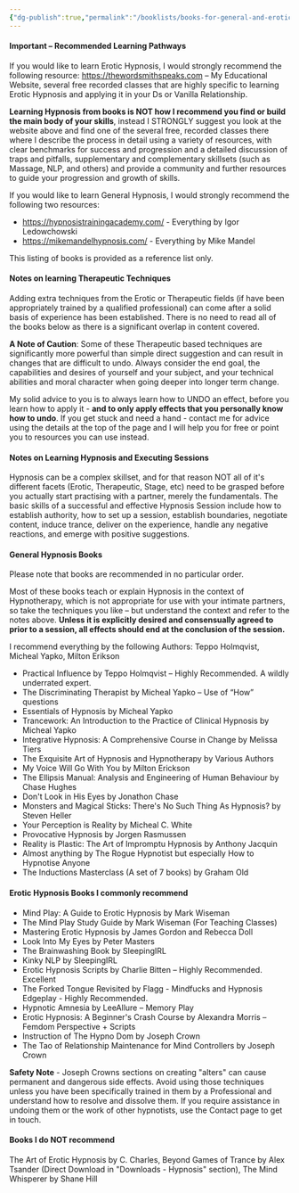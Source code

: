 ```yaml
---
{"dg-publish":true,"permalink":"/booklists/books-for-general-and-erotic-hypnotists/"}
---
```



#### Important – Recommended Learning Pathways
If you would like to learn Erotic Hypnosis, I would strongly recommend the following resource:
https://thewordsmithspeaks.com – My Educational Website, several free recorded classes that are highly specific to learning Erotic Hypnosis and applying it in your Ds or Vanilla Relationship.

**Learning Hypnosis from books is NOT how I recommend you find or build the main body of your skills**, instead I STRONGLY suggest you look at the website above and find one of the several free, recorded classes there where I describe the process in detail using a variety of resources, with clear benchmarks for success and progression and a detailed discussion of traps and pitfalls, supplementary and complementary skillsets (such as Massage, NLP, and others) and provide a community and further resources to guide your progression and growth of skills.

If you would like to learn General Hypnosis, I would strongly recommend the following two resources:

- https://hypnosistrainingacademy.com/ - Everything by Igor Ledowchowski
- https://mikemandelhypnosis.com/ - Everything by Mike Mandel

This listing of books is provided as a reference list only.

#### Notes on learning Therapeutic Techniques
Adding extra techniques from the Erotic or Therapeutic fields (if have been appropriately trained by a qualified professional) can come after a solid basis of experience has been established. There is no need to read all of the books below as there is a significant overlap in content covered.

**A Note of Caution**: Some of these Therapeutic based techniques are significantly more powerful than simple direct suggestion and can result in changes that are difficult to undo. Always consider the end goal, the capabilities and desires of yourself and your subject, and your technical abilities and moral character when going deeper into longer term change. 

My solid advice to you is to always learn how to UNDO an effect, before you learn how to apply it - **and to only apply effects that you personally know how to undo**. If you get stuck and need a hand - contact me for advice using the details at the top of the page and I will help you for free or point you to resources you can use instead.

#### Notes on Learning Hypnosis and Executing Sessions
Hypnosis can be a complex skillset, and for that reason NOT all of it's different facets (Erotic, Therapeutic, Stage, etc) need to be grasped before you actually start practising with a partner, merely the fundamentals.
The basic skills of a successful and effective Hypnosis Session include how to establish authority, how to set up a session, establish boundaries, negotiate content, induce trance, deliver on the experience, handle any negative reactions, and emerge with positive suggestions.

#### General Hypnosis Books

Please note that books are recommended in no particular order.

Most of these books teach or explain Hypnosis in the context of Hypnotherapy, which is not appropriate for use with your intimate partners, so take the techniques you like – but understand the context and refer to the notes above. **Unless it is explicitly desired and consensually agreed to prior to a session, all effects should end at the conclusion of the session.**

I recommend everything by the following Authors: Teppo Holmqvist, Micheal Yapko, Milton Erikson

- Practical Influence by Teppo Holmqvist – Highly Recommended. A wildly underrated expert.
- The Discriminating Therapist by Micheal Yapko – Use of “How” questions
- Essentials of Hypnosis by Micheal Yapko
- Trancework: An Introduction to the Practice of Clinical Hypnosis by Micheal Yapko
- Integrative Hypnosis: A Comprehensive Course in Change by Melissa Tiers
- The Exquisite Art of Hypnosis and Hypnotherapy by Various Authors
- My Voice Will Go With You by Milton Erickson
- The Ellipsis Manual: Analysis and Engineering of Human Behaviour by Chase Hughes
- Don't Look in His Eyes by Jonathon Chase
- Monsters and Magical Sticks: There's No Such Thing As Hypnosis? by Steven Heller
- Your Perception is Reality by Micheal C. White
- Provocative Hypnosis by Jorgen Rasmussen
- Reality is Plastic: The Art of Impromptu Hypnosis by Anthony Jacquin
- Almost anything by The Rogue Hypnotist but especially How to Hypnotise Anyone
- The Inductions Masterclass (A set of 7 books) by Graham Old

#### Erotic Hypnosis Books I commonly recommend

- Mind Play: A Guide to Erotic Hypnosis by Mark Wiseman
- The Mind Play Study Guide by Mark Wiseman (For Teaching Classes)
- Mastering Erotic Hypnosis by James Gordon and Rebecca Doll
- Look Into My Eyes by Peter Masters
- The Brainwashing Book by SleepingIRL
- Kinky NLP by SleepingIRL
- Erotic Hypnosis Scripts by Charlie Bitten – Highly Recommended. Excellent
- The Forked Tongue Revisited by Flagg - Mindfucks and Hypnosis Edgeplay - Highly Recommended.
- Hypnotic Amnesia by LeeAllure – Memory Play
- Erotic Hypnosis: A Beginner's Crash Course by Alexandra Morris – Femdom Perspective + Scripts
- Instruction of The Hypno Dom by Joseph Crown
- The Tao of Relationship Maintenance for Mind Controllers by Joseph Crown

**Safety Note** - Joseph Crowns sections on creating "alters" can cause permanent and dangerous side effects. Avoid using those techniques unless you have been specifically trained in them by a Professional and understand how to resolve and dissolve them. If you require assistance in undoing them or the work of other hypnotists, use the Contact page to get in touch.

#### Books I do NOT recommend

The Art of Erotic Hypnosis by C. Charles, Beyond Games of Trance by Alex Tsander (Direct Download in "Downloads - Hypnosis" section), The Mind Whisperer by Shane Hill

